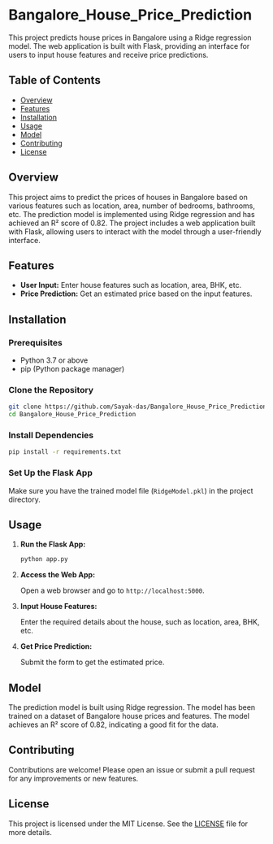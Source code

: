 # Bangalore_House_Price_Prediction
This project predicts house prices in Bangalore using a Ridge regression model. The web application is built with Flask, providing an interface for users to input house features and receive price predictions.

## Table of Contents

- [Overview](#overview)
- [Features](#features)
- [Installation](#installation)
- [Usage](#usage)
- [Model](#model)
- [Contributing](#contributing)
- [License](#license)

## Overview

This project aims to predict the prices of houses in Bangalore based on various features such as location, area, number of bedrooms, bathrooms, etc. The prediction model is implemented using Ridge regression and has achieved an R² score of 0.82. The project includes a web application built with Flask, allowing users to interact with the model through a user-friendly interface.

## Features

- **User Input:** Enter house features such as location, area, BHK, etc.
- **Price Prediction:** Get an estimated price based on the input features.


## Installation

### Prerequisites

- Python 3.7 or above
- pip (Python package manager)

### Clone the Repository

```bash
git clone https://github.com/Sayak-das/Bangalore_House_Price_Prediction
cd Bangalore_House_Price_Prediction
```

### Install Dependencies

```bash
pip install -r requirements.txt
```

### Set Up the Flask App

Make sure you have the trained model file (`RidgeModel.pkl`) in the project directory.

## Usage

1. **Run the Flask App:**

   ```bash
   python app.py
   ```

2. **Access the Web App:**

   Open a web browser and go to `http://localhost:5000`.

3. **Input House Features:**

   Enter the required details about the house, such as location, area, BHK, etc.

4. **Get Price Prediction:**

   Submit the form to get the estimated price.

## Model

The prediction model is built using Ridge regression. The model has been trained on a dataset of Bangalore house prices and features. The model achieves an R² score of 0.82, indicating a good fit for the data.

## Contributing

Contributions are welcome! Please open an issue or submit a pull request for any improvements or new features.

## License

This project is licensed under the MIT License. See the [LICENSE](LICENSE) file for more details.

